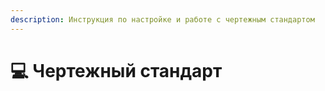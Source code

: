 ```yaml
---
description: Инструкция по настройке и работе с чертежным стандартом
---
```


# 💻 Чертежный стандарт

